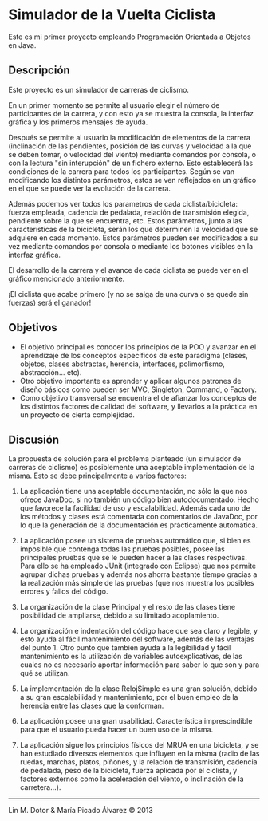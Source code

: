 # Simulador de la Vuelta Ciclista

Este es mi primer proyecto empleando Programación Orientada a Objetos en Java.

Descripción
-----------
Este proyecto es un simulador de carreras de ciclismo.

En un primer momento se permite al usuario elegir el número de participantes de la carrera, y con esto ya se muestra la consola, la interfaz gráfica y los primeros mensajes de ayuda.

Después se permite al usuario la modificación de elementos de la carrera (inclinación de las pendientes, posición de las curvas y velocidad a la que se deben tomar, o velocidad del viento) mediante comandos por consola, o con la lectura "sin interupción" de un fichero externo. Esto establecerá las condiciones de la carrera para todos los participantes. Según se van modificando los distintos parámetros, estos se ven reflejados en un gráfico en el que se puede ver la evolución de la carrera.

Además podemos ver todos los parametros de cada ciclista/bicicleta: fuerza empleada, cadencia de pedalada, relación de transmisión elegida, pendiente sobre la que se encuentra, etc. Estos parámetros, junto a las características de la bicicleta, serán los que determinen la velocidad que se adquiere en cada momento. Estos parámetros pueden ser modificados a su vez mediante comandos por consola o mediante los botones visibles en la interfaz gráfica.

El desarrollo de la carrera y el avance de cada ciclista se puede ver en el gráfico mencionado anteriormente.

¡El ciclista que acabe primero (y no se salga de una curva o se quede sin fuerzas) será el ganador!

Objetivos
---------

- El objetivo principal es conocer los principios de la POO y avanzar en el aprendizaje de los conceptos específicos de este paradigma (clases, objetos, clases abstractas, herencia, interfaces, polimorfismo, abstracción... etc).
- Otro objetivo importante es aprender y aplicar algunos patrones de diseño básicos como pueden ser MVC, Singleton, Command, o Factory.
- Como objetivo transversal se encuentra el de afianzar los conceptos de los distintos factores de calidad del software, y llevarlos a la práctica en un proyecto de cierta complejidad.


Discusión
--------

La propuesta de solución para el problema planteado (un simulador de carreras de ciclismo) es posiblemente una
aceptable implementación de la misma. Esto se debe principalmente a varios factores:

1. La aplicación tiene una aceptable documentación, no sólo la que nos ofrece
JavaDoc, si no también un código bien autodocumentado. Hecho que favorece la
facilidad de uso y escalabilidad. Además cada uno de los métodos y clases está
comentada con comentarios de JavaDoc, por lo que la generación de la documentación
es prácticamente automática.

2. La aplicación posee un sistema de pruebas automático que, si bien es
imposible que contenga todas las pruebas posibles, posee las principales pruebas que
se le pueden hacer a las clases respectivas. Para ello se ha empleado JUnit
(integrado con Eclipse) que nos permite agrupar dichas pruebas y además nos ahorra
bastante tiempo gracias a la realización más simple de las pruebas (que nos muestra los
posibles errores y fallos del código.

3. La organización de la clase Principal y el resto de las clases tiene posibilidad de
ampliarse, debido a su limitado acoplamiento.

4. La organización e indentación del código hace que sea claro y legible, y esto
ayuda al fácil mantenimiento del software, además de las ventajas del punto 1.
Otro punto que también ayuda a la legibilidad y fácil mantenimiento es la
utilización de variables autoexplicativas, de las cuales no es necesario aportar
información para saber lo que son y para qué se utilizan.

5. La implementación de la clase RelojSimple es una gran solución, debido a su gran escalabilidad y mantenimiento, por el buen empleo de la herencia entre las clases que la conforman.

6. La aplicación posee una gran usabilidad. Característica imprescindible para que
el usuario pueda hacer un buen uso de la misma.

7. La aplicación sigue los principios físicos del MRUA en una bicicleta, y se han estudiado diversos elementos que influyen en la misma (radio de las ruedas, marchas, platos, piñones, y la relación de transmisión, cadencia de pedalada, peso de la bicicleta, fuerza aplicada por el ciclista, y factores externos como la aceleración del viento, o inclinación de la carretera...).

-------------------------------------------------------
Lin M. Dotor & María Picado Álvarez © 2013
